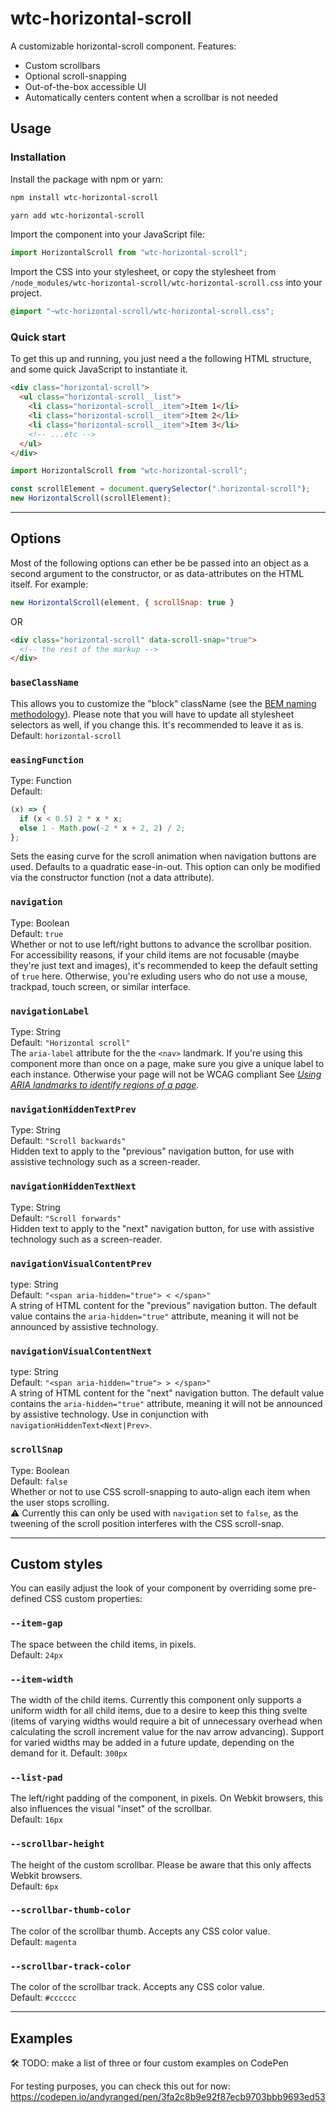 # wtc-horizontal-scroll

A customizable horizontal-scroll component.
Features:

- Custom scrollbars
- Optional scroll-snapping
- Out-of-the-box accessible UI
- Automatically centers content when a scrollbar is not needed

## Usage

### Installation

Install the package with npm or yarn:

```sh
npm install wtc-horizontal-scroll
```

```sh
yarn add wtc-horizontal-scroll
```

Import the component into your JavaScript file:

```js
import HorizontalScroll from "wtc-horizontal-scroll";
```

Import the CSS into your stylesheet, or copy the stylesheet from `/node_modules/wtc-horizontal-scroll/wtc-horizontal-scroll.css` into your project.

```scss
@import "~wtc-horizontal-scroll/wtc-horizontal-scroll.css";
```

### Quick start

To get this up and running, you just need a the following HTML structure, and some quick JavaScript to instantiate it.

```html
<div class="horizontal-scroll">
  <ul class="horizontal-scroll__list">
    <li class="horizontal-scroll__item">Item 1</li>
    <li class="horizontal-scroll__item">Item 2</li>
    <li class="horizontal-scroll__item">Item 3</li>
    <!-- ...etc -->
  </ul>
</div>
```

```js
import HorizontalScroll from "wtc-horizontal-scroll";

const scrollElement = document.querySelector(".horizontal-scroll");
new HorizontalScroll(scrollElement);
```

---

## Options

Most of the following options can ether be be passed into an object as a second argument to the constructor, or as data-attributes on the HTML itself. For example:

```js
new HorizontalScroll(element, { scrollSnap: true }
```

OR

```html
<div class="horizontal-scroll" data-scroll-snap="true">
  <!-- the rest of the markup -->
</div>
```

### `baseClassName`

This allows you to customize the "block" className (see the [BEM naming methodology](http://getbem.com/introduction/)). Please note that you will have to update all stylesheet selectors as well, if you change this. It's recommended to leave it as is.  
Default: `horizontal-scroll`

### `easingFunction`

Type: Function  
Default:

```js
(x) => {
  if (x < 0.5) 2 * x * x;
  else 1 - Math.pow(-2 * x + 2, 2) / 2;
};
```

Sets the easing curve for the scroll animation when navigation buttons are used. Defaults to a quadratic ease-in-out. This option can only be modified via the constructor function (not a data attribute).

### `navigation`

Type: Boolean  
Default: `true`  
Whether or not to use left/right buttons to advance the scrollbar position. For accessibility reasons, if your child items are not focusable (maybe they're just text and images), it's recommended to keep the default setting of `true` here. Otherwise, you're exluding users who do not use a mouse, trackpad, touch screen, or similar interface.

### `navigationLabel`

Type: String  
Default: `"Horizontal scroll"`  
The `aria-label` attribute for the the `<nav>` landmark. If you're using this component more than once on a page, make sure you give a unique label to each instance. Otherwise your page will not be WCAG compliant See [_Using ARIA landmarks to identify regions of a page_](https://www.w3.org/TR/WCAG20-TECHS/ARIA11.html).

### `navigationHiddenTextPrev`

Type: String  
Default: `"Scroll backwards"`  
Hidden text to apply to the "previous" navigation button, for use with assistive technology such as a screen-reader.

### `navigationHiddenTextNext`

Type: String  
Default: `"Scroll forwards"`  
Hidden text to apply to the "next" navigation button, for use with assistive technology such as a screen-reader.

### `navigationVisualContentPrev`

type: String  
Default: `"<span aria-hidden="true"> < </span>"`  
A string of HTML content for the "previous" navigation button. The default value contains the `aria-hidden="true"` attribute, meaning it will not be announced by assistive technology.

### `navigationVisualContentNext`

type: String  
Default: `"<span aria-hidden="true"> > </span>"`  
A string of HTML content for the "next" navigation button. The default value contains the `aria-hidden="true"` attribute, meaning it will not be announced by assistive technology. Use in conjunction with `navigationHiddenText<Next|Prev>`.

### `scrollSnap`

Type: Boolean  
Default: `false`  
Whether or not to use CSS scroll-snapping to auto-align each item when the user stops scrolling.  
⚠️ Currently this can only be used with `navigation` set to `false`, as the tweening of the scroll position interferes with the CSS scroll-snap.

---

## Custom styles

You can easily adjust the look of your component by overriding some pre-defined CSS custom properties:

### `--item-gap`

The space between the child items, in pixels.  
Default: `24px`

### `--item-width`

The width of the child items. Currently this component only supports a uniform width for all child items, due to a desire to keep this thing svelte (items of varying widths would require a bit of unnecessary overhead when calculating the scroll increment value for the nav arrow advancing). Support for varied widths may be added in a future update, depending on the demand for it.
Default: `300px`

### `--list-pad`

The left/right padding of the component, in pixels. On Webkit browsers, this also influences the visual "inset" of the scrollbar.  
Default: `16px`

### `--scrollbar-height`

The height of the custom scrollbar. Please be aware that this only affects Webkit browsers.  
Default: `6px`

### `--scrollbar-thumb-color`

The color of the scrollbar thumb. Accepts any CSS color value.  
Default: `magenta`

### `--scrollbar-track-color`

The color of the scrollbar track. Accepts any CSS color value.  
Default: `#cccccc`

---

## Examples

🛠 TODO: make a list of three or four custom examples on CodePen

For testing purposes, you can check this out for now: https://codepen.io/andyranged/pen/3fa2c8b9e92f87ecb9703bbb9693ed53

